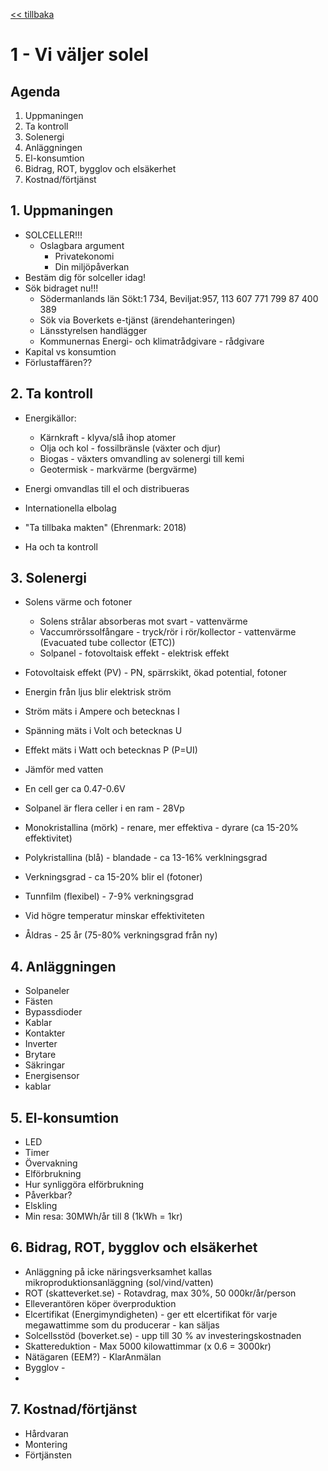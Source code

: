 <a href="README.md"><< tillbaka</a>
# 1 - Vi väljer solel

## Agenda

1. Uppmaningen
2. Ta kontroll
2. Solenergi
2. Anläggningen
2. El-konsumtion
2. Bidrag, ROT, bygglov och elsäkerhet
2. Kostnad/förtjänst

## 1. Uppmaningen
* SOLCELLER!!!
    - Oslagbara argument
        - Privatekonomi
        - Din miljöpåverkan
* Bestäm dig för solceller idag!
* Sök bidraget nu!!!
    - Södermanlands län Sökt:1 734, Beviljat:957,  113 607 771 799 87 400 389
    - Sök via Boverkets e-tjänst (ärendehanteringen)
    - Länsstyrelsen handlägger
    - Kommunernas Energi- och klimatrådgivare - rådgivare
* Kapital vs konsumtion
* Förlustaffären??

## 2. Ta kontroll
* Energikällor: 
    - Kärnkraft - klyva/slå ihop atomer
    - Olja och kol - fossilbränsle (växter och djur)
    - Biogas - växters omvandling av solenergi till kemi
    - Geotermisk - markvärme (bergvärme)
 
* Energi omvandlas till el och distribueras 
* Internationella elbolag
* "Ta tillbaka makten" (Ehrenmark: 2018)
* Ha och ta kontroll
 
## 3. Solenergi
* Solens värme och fotoner
    - Solens strålar absorberas mot svart - vattenvärme
    - Vaccumrörssolfångare - tryck/rör i rör/kollector - vattenvärme
      (Evacuated tube collector (ETC))
    - Solpanel - fotovoltaisk effekt - elektrisk effekt
    
* Fotovoltaisk effekt (PV) - PN, spärrskikt, ökad potential, fotoner
* Energin från ljus blir elektrisk ström
* Ström mäts i Ampere och betecknas I
* Spänning mäts i Volt och betecknas U
* Effekt mäts i Watt och betecknas P (P=UI)
* Jämför med vatten
* En cell ger ca 0.47-0.6V
* Solpanel är flera celler i en ram - 28Vp
* Monokristallina (mörk) - renare, mer effektiva - dyrare (ca 15-20% effektivitet)
* Polykristallina (blå) -  blandade - ca 13-16% verklningsgrad
* Verkningsgrad - ca 15-20% blir el (fotoner)
* Tunnfilm (flexibel) - 7-9% verkningsgrad
* Vid högre temperatur minskar effektiviteten
* Åldras - 25 år (75-80% verkningsgrad från ny)

## 4. Anläggningen
* Solpaneler
* Fästen
* Bypassdioder
* Kablar
* Kontakter
* Inverter
* Brytare
* Säkringar
* Energisensor
* kablar

## 5. El-konsumtion
* LED
* Timer
* Övervakning
* Elförbrukning
* Hur synliggöra elförbrukning
* Påverkbar?
* Elskling
* Min resa: 30MWh/år till 8 (1kWh = 1kr)

## 6. Bidrag, ROT, bygglov och elsäkerhet
* Anläggning på icke näringsverksamhet kallas mikroproduktionsanläggning (sol/vind/vatten)
* ROT (skatteverket.se) - Rotavdrag, max 30%,	50 000kr/år/person
* Elleverantören köper överproduktion
* Elcertifikat (Energimyndigheten) - ger ett elcertifikat för varje megawattimme som du producerar - kan säljas
* Solcellsstöd (boverket.se) - upp till 30 % av investeringskostnaden 
* Skattereduktion - Max 5000 kilowattimmar (x 0.6 = 3000kr)
* Nätägaren (EEM?) - KlarAnmälan 
* Bygglov - 
* 

## 7. Kostnad/förtjänst
* Hårdvaran
* Montering
* Förtjänsten
